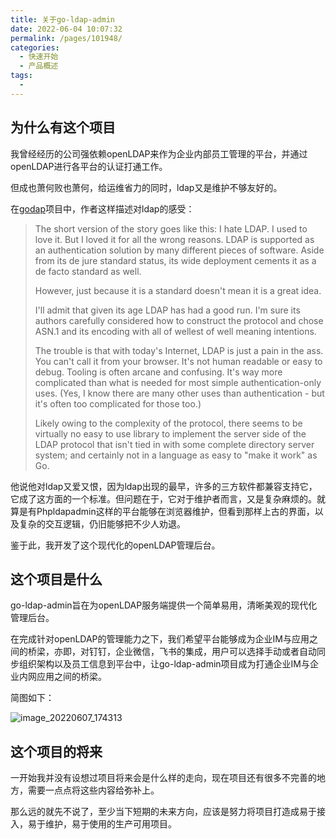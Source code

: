 ```yaml
---
title: 关于go-ldap-admin
date: 2022-06-04 10:07:32
permalink: /pages/101948/
categories:
  - 快速开始
  - 产品概述
tags:
  -
---
```


## 为什么有这个项目

我曾经经历的公司强依赖openLDAP来作为企业内部员工管理的平台，并通过openLDAP进行各平台的认证打通工作。

但成也萧何败也萧何，给运维省力的同时，ldap又是维护不够友好的。

在[godap](https://github.com/bradleypeabody/godap)项目中，作者这样描述对ldap的感受：

> The short version of the story goes like this: I hate LDAP. I used to love it. But I loved it for all the wrong reasons. LDAP is supported as an authentication solution by many different pieces of software. Aside from its de jure standard status, its wide deployment cements it as a de facto standard as well.
>
> However, just because it is a standard doesn't mean it is a great idea.
>
> I'll admit that given its age LDAP has had a good run. I'm sure its authors carefully considered how to construct the protocol and chose ASN.1 and its encoding with all of wellest of well meaning intentions.
>
> The trouble is that with today's Internet, LDAP is just a pain in the ass. You can't call it from your browser. It's not human readable or easy to debug. Tooling is often arcane and confusing. It's way more complicated than what is needed for most simple authentication-only uses. (Yes, I know there are many other uses than authentication - but it's often too complicated for those too.)
>
> Likely owing to the complexity of the protocol, there seems to be virtually no easy to use library to implement the server side of the LDAP protocol that isn't tied in with some complete directory server system; and certainly not in a language as easy to "make it work" as Go.

他说他对ldap又爱又恨，因为ldap出现的最早，许多的三方软件都兼容支持它，它成了这方面的一个标准。但问题在于，它对于维护者而言，又是复杂麻烦的。就算是有Phpldapadmin这样的平台能够在浏览器维护，但看到那样上古的界面，以及复杂的交互逻辑，仍旧能够把不少人劝退。

鉴于此，我开发了这个现代化的openLDAP管理后台。

## 这个项目是什么

go-ldap-admin旨在为openLDAP服务端提供一个简单易用，清晰美观的现代化管理后台。

在完成针对openLDAP的管理能力之下，我们希望平台能够成为企业IM与应用之间的桥梁，亦即，对钉钉，企业微信，飞书的集成，用户可以选择手动或者自动同步组织架构以及员工信息到平台中，让go-ldap-admin项目成为打通企业IM与企业内网应用之间的桥梁。

简图如下：

![image_20220607_174313](/img/architecture.png)

## 这个项目的将来

一开始我并没有设想过项目将来会是什么样的走向，现在项目还有很多不完善的地方，需要一点点将这些内容给弥补上。

那么远的就先不说了，至少当下短期的未来方向，应该是努力将项目打造成易于接入，易于维护，易于使用的生产可用项目。
